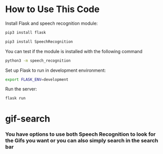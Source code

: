 # How to Use This Code

Install Flask and speech recognition module:

```bash
pip3 install flask
```

```bash
pip3 install SpeechRecognition
```

You can test if the module is installed with the following command
```bash
python3 -m speech_recognition
```

Set up Flask to run in development environment:

```bash
export FLASK_ENV=development
```

Run the server:

```bash
flask run
```

# gif-search
<h3>You have options to use both Speech Recognition to look for the 
Gifs you want or you can also simply search in the search bar</h3>